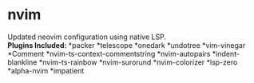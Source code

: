 # nvim
Updated neovim configuration using native LSP.  
**Plugins Included:**
*packer
*telescope
*onedark
*undotree
*vim-vinegar
*Comment
*nvim-ts-context-commentstring
*nvim-autopairs
*indent-blankline
*nvim-ts-rainbow
*nvim-surorund
*nvim-colorizer
*lsp-zero
*alpha-nvim
*impatient
